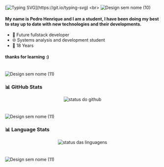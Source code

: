 [![Typing SVG](https://readme-typing-svg.herokuapp.com/?color=6495ED&size=35&center=true&vCenter=true&width=1000&lines=Hello+Everyone___🐋;)](https://git.io/typing-svg)
<br>
![Design sem nome (10)](https://github.com/user-attachments/assets/27cf4985-bcf9-437c-8f56-effceda900f1)
#### My name is Pedro Henrique and I am a student, I have been doing my best to stay up to date with new technologies and their developments.
- 🌃 Future fullstack developer
- 🌐 Systems analysis and development student
- 🛫 18 Years

#### thanks for learning :)
#
![Design sem nome (11)](https://github.com/user-attachments/assets/e488989c-ba59-445e-ba72-d8bc9edc1dd8)
### 📊 **GitHub Stats**

<p align="center"> 
  <img alt="status do github" src="https://github-readme-stats.vercel.app/api?username=Pedro-Coelho-dev&show_icons=true&theme=tokyonight"/>
</p>

#
![Design sem nome (11)](https://github.com/user-attachments/assets/e488989c-ba59-445e-ba72-d8bc9edc1dd8)
### 📊 **Language Stats**

<p align="center"> 
  <img alt="status das linguagens" src="https://github-readme-stats.vercel.app/api/top-langs/?username=Pedro-Coelho-dev&count=8&theme=tokyonight&layout=pie"/>
</p>

#
![Design sem nome (11)](https://github.com/user-attachments/assets/e488989c-ba59-445e-ba72-d8bc9edc1dd8)
